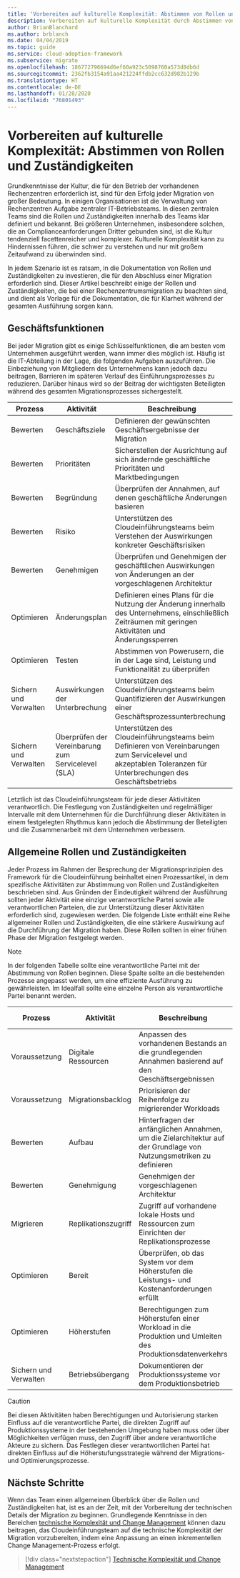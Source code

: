```yaml
---
title: 'Vorbereiten auf kulturelle Komplexität: Abstimmen von Rollen und Zuständigkeiten'
description: Vorbereiten auf kulturelle Komplexität durch Abstimmen von Rollen und Zuständigkeiten
author: BrianBlanchard
ms.author: brblanch
ms.date: 04/04/2019
ms.topic: guide
ms.service: cloud-adoption-framework
ms.subservice: migrate
ms.openlocfilehash: 186772796694d6ef60a923c5098760a573d8db6d
ms.sourcegitcommit: 2362fb3154a91aa421224ffdb2cc632d982b129b
ms.translationtype: HT
ms.contentlocale: de-DE
ms.lasthandoff: 01/28/2020
ms.locfileid: "76801493"
---
```

# <a name="prepare-for-cultural-complexity-aligning-roles-and-responsibilities"></a>Vorbereiten auf kulturelle Komplexität: Abstimmen von Rollen und Zuständigkeiten

Grundkenntnisse der Kultur, die für den Betrieb der vorhandenen Rechenzentren erforderlich ist, sind für den Erfolg jeder Migration von großer Bedeutung. In einigen Organisationen ist die Verwaltung von Rechenzentren Aufgabe zentraler IT-Betriebsteams. In diesen zentralen Teams sind die Rollen und Zuständigkeiten innerhalb des Teams klar definiert und bekannt. Bei größeren Unternehmen, insbesondere solchen, die an Complianceanforderungen Dritter gebunden sind, ist die Kultur tendenziell facettenreicher und komplexer. Kulturelle Komplexität kann zu Hindernissen führen, die schwer zu verstehen und nur mit großem Zeitaufwand zu überwinden sind.

In jedem Szenario ist es ratsam, in die Dokumentation von Rollen und Zuständigkeiten zu investieren, die für den Abschluss einer Migration erforderlich sind. Dieser Artikel beschreibt einige der Rollen und Zuständigkeiten, die bei einer Rechenzentrumsmigration zu beachten sind, und dient als Vorlage für die Dokumentation, die für Klarheit während der gesamten Ausführung sorgen kann.

## <a name="business-functions"></a>Geschäftsfunktionen

Bei jeder Migration gibt es einige Schlüsselfunktionen, die am besten vom Unternehmen ausgeführt werden, wann immer dies möglich ist. Häufig ist die IT-Abteilung in der Lage, die folgenden Aufgaben auszuführen. Die Einbeziehung von Mitgliedern des Unternehmens kann jedoch dazu beitragen, Barrieren im späteren Verlauf des Einführungsprozesses zu reduzieren. Darüber hinaus wird so der Beitrag der wichtigsten Beteiligten während des gesamten Migrationsprozesses sichergestellt.

| Prozess | Aktivität | Beschreibung |
|---------|---------|---------|
| Bewerten | Geschäftsziele | Definieren der gewünschten Geschäftsergebnisse der Migration |
| Bewerten | Prioritäten | Sicherstellen der Ausrichtung auf sich ändernde geschäftliche Prioritäten und Marktbedingungen |
| Bewerten | Begründung | Überprüfen der Annahmen, auf denen geschäftliche Änderungen basieren |
| Bewerten | Risiko | Unterstützen des Cloudeinführungsteams beim Verstehen der Auswirkungen konkreter Geschäftsrisiken |
| Bewerten | Genehmigen | Überprüfen und Genehmigen der geschäftlichen Auswirkungen von Änderungen an der vorgeschlagenen Architektur |
| Optimieren | Änderungsplan | Definieren eines Plans für die Nutzung der Änderung innerhalb des Unternehmens, einschließlich Zeiträumen mit geringen Aktivitäten und Änderungssperren |
| Optimieren | Testen | Abstimmen von Powerusern, die in der Lage sind, Leistung und Funktionalität zu überprüfen |
| Sichern und Verwalten | Auswirkungen der Unterbrechung | Unterstützen des Cloudeinführungsteams beim Quantifizieren der Auswirkungen einer Geschäftsprozessunterbrechung |
| Sichern und Verwalten | Überprüfen der Vereinbarung zum Servicelevel (SLA) | Unterstützen des Cloudeinführungsteams beim Definieren von Vereinbarungen zum Servicelevel und akzeptablen Toleranzen für Unterbrechungen des Geschäftsbetriebs |

Letztlich ist das Cloudeinführungsteam für jede dieser Aktivitäten verantwortlich. Die Festlegung von Zuständigkeiten und regelmäßiger Intervalle mit dem Unternehmen für die Durchführung dieser Aktivitäten in einem festgelegten Rhythmus kann jedoch die Abstimmung der Beteiligten und die Zusammenarbeit mit dem Unternehmen verbessern.

## <a name="common-roles-and-responsibilities"></a>Allgemeine Rollen und Zuständigkeiten

Jeder Prozess im Rahmen der Besprechung der Migrationsprinzipien des Framework für die Cloudeinführung beinhaltet einen Prozessartikel, in dem spezifische Aktivitäten zur Abstimmung von Rollen und Zuständigkeiten beschrieben sind. Aus Gründen der Eindeutigkeit während der Ausführung sollten jeder Aktivität eine einzige verantwortliche Partei sowie alle verantwortlichen Parteien, die zur Unterstützung dieser Aktivitäten erforderlich sind, zugewiesen werden. Die folgende Liste enthält eine Reihe allgemeiner Rollen und Zuständigkeiten, die eine stärkere Auswirkung auf die Durchführung der Migration haben. Diese Rollen sollten in einer frühen Phase der Migration festgelegt werden.

> [!NOTE]
> In der folgenden Tabelle sollte eine verantwortliche Partei mit der Abstimmung von Rollen beginnen. Diese Spalte sollte an die bestehenden Prozesse angepasst werden, um eine effiziente Ausführung zu gewährleisten. Im Idealfall sollte eine einzelne Person als verantwortliche Partei benannt werden.

| Prozess | Aktivität | Beschreibung | Verantwortliche Partei |
|---------|---------|---------|---------|
| Voraussetzung | Digitale Ressourcen | Anpassen des vorhandenen Bestands an die grundlegenden Annahmen basierend auf den Geschäftsergebnissen | Cloudstrategieteam |
| Voraussetzung | Migrationsbacklog | Priorisieren der Reihenfolge zu migrierender Workloads | Cloudstrategieteam |
| Bewerten | Aufbau | Hinterfragen der anfänglichen Annahmen, um die Zielarchitektur auf der Grundlage von Nutzungsmetriken zu definieren | Cloudeinführungsteam |
| Bewerten | Genehmigung | Genehmigen der vorgeschlagenen Architektur | Cloudstrategieteam |
| Migrieren | Replikationszugriff | Zugriff auf vorhandene lokale Hosts und Ressourcen zum Einrichten der Replikationsprozesse | Cloudeinführungsteam |
| Optimieren | Bereit | Überprüfen, ob das System vor dem Höherstufen die Leistungs- und Kostenanforderungen erfüllt | Cloudeinführungsteam |
| Optimieren | Höherstufen | Berechtigungen zum Höherstufen einer Workload in die Produktion und Umleiten des Produktionsdatenverkehrs | Cloudeinführungsteam |
| Sichern und Verwalten | Betriebsübergang | Dokumentieren der Produktionssysteme vor dem Produktionsbetrieb | Cloudeinführungsteam |

> [!CAUTION]
> Bei diesen Aktivitäten haben Berechtigungen und Autorisierung starken Einfluss auf die verantwortliche Partei, die direkten Zugriff auf Produktionssysteme in der bestehenden Umgebung haben muss oder über Möglichkeiten verfügen muss, den Zugriff über andere verantwortliche Akteure zu sichern. Das Festlegen dieser verantwortlichen Partei hat direkten Einfluss auf die Höherstufungsstrategie während der Migrations- und Optimierungsprozesse.

## <a name="next-steps"></a>Nächste Schritte

Wenn das Team einen allgemeinen Überblick über die Rollen und Zuständigkeiten hat, ist es an der Zeit, mit der Vorbereitung der technischen Details der Migration zu beginnen. Grundlegende Kenntnisse in den Bereichen [technische Komplexität und Change Management](./technical-complexity.md) können dazu beitragen, das Cloudeinführungsteam auf die technische Komplexität der Migration vorzubereiten, indem eine Anpassung an einen inkrementellen Change Management-Prozess erfolgt.

> [!div class="nextstepaction"]
> [Technische Komplexität und Change Management](./technical-complexity.md)
